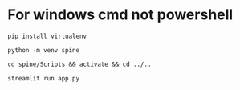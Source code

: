 # For windows cmd not powershell
```
pip install virtualenv
```

```
python -m venv spine
```

```
cd spine/Scripts && activate && cd ../..
```

```
streamlit run app.py
```
